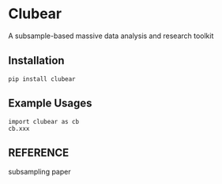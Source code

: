 # Clubear

A subsample-based massive data analysis and research toolkit


## Installation

```{bash}
pip install clubear
```


## Example Usages

```{python}
import clubear as cb
cb.xxx
```


## REFERENCE
subsampling paper

